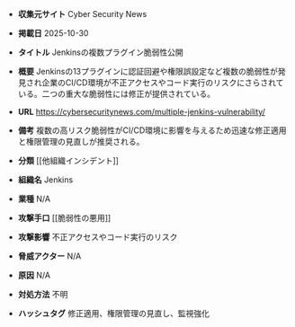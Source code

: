 - **収集元サイト**
Cyber Security News

- **掲載日**
2025-10-30

- **タイトル**
Jenkinsの複数プラグイン脆弱性公開

- **概要**
Jenkinsの13プラグインに認証回避や権限誤設定など複数の脆弱性が発見され企業のCI/CD環境が不正アクセスやコード実行のリスクにさらされている。二つの重大な脆弱性には修正が提供されている。

- **URL**
https://cybersecuritynews.com/multiple-jenkins-vulnerability/

- **備考**
複数の高リスク脆弱性がCI/CD環境に影響を与えるため迅速な修正適用と権限管理の見直しが推奨される。

- **分類**
[[他組織インシデント]]

- **組織名**
Jenkins

- **業種**
N/A

- **攻撃手口**
[[脆弱性の悪用]]

- **攻撃影響**
不正アクセスやコード実行のリスク

- **脅威アクター**
N/A

- **原因**
N/A

- **対処方法**
不明

- **ハッシュタグ**
修正適用、権限管理の見直し、監視強化
